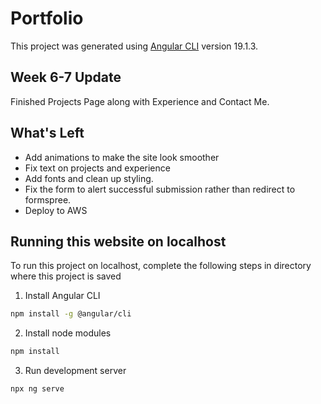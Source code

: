 # Portfolio

This project was generated using [Angular CLI](https://github.com/angular/angular-cli) version 19.1.3.

## Week 6-7 Update
Finished Projects Page along with Experience and Contact Me.

## What's Left
- Add animations to make the site look smoother
- Fix text on projects and experience
- Add fonts and clean up styling.
- Fix the form to alert successful submission rather than redirect to formspree.
- Deploy to AWS

## Running this website on localhost
To run this project on localhost, complete the following steps in directory where this project is saved

1. Install Angular CLI

```bash
npm install -g @angular/cli
```

2. Install node modules

```bash
npm install 
```

3. Run development server

```bash
npx ng serve
```
